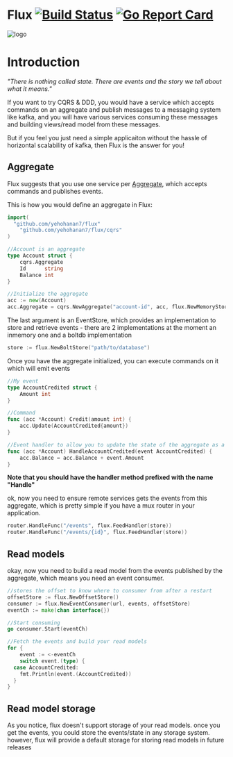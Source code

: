 # Flux [![Build Status](https://travis-ci.org/yehohanan7/flux.svg)](https://travis-ci.org/yehohanan7/flux?branch=master) [![Go Report Card](https://goreportcard.com/badge/github.com/yehohanan7/flux)](https://goreportcard.com/report/github.com/yehohanan7/flux)
![logo](http://www.logogala.com/images/uploads/gallery/octopus.png)


# Introduction
*"There is nothing called state. There are events and the story we tell about what it means."*

If you want to try CQRS & DDD, you would have a service which accepts commands on an aggregate and publish messages to a messaging system like kafka, and you will have various services consuming these messages and building views/read model from these messages.

But if you feel you just need a simple applicaiton without the hassle of horizontal scalability of kafka, then Flux is the answer for you!


## Aggregate
Flux suggests that you use one service per [Aggregate](http://serviceorientation.com/soaglossary/entity_service), which accepts commands and publishes events.

This is how you would define an aggregate in Flux:

```go
import(
  "github.com/yehohanan7/flux"
	"github.com/yehohanan7/flux/cqrs"
)

//Account is an aggregate
type Account struct {
	cqrs.Aggregate
	Id      string
	Balance int
}

//Initialize the aggregate
acc := new(Account)
acc.Aggregate = cqrs.NewAggregate("account-id", acc, flux.NewMemoryStore())
```

The last argument is an EventStore, which provides an implementation to store and retrieve events - there are 2 implementations at the moment an inmemory one and a boltdb implementation
```go
store := flux.NewBoltStore("path/to/database")
```

Once you have the aggregate initialized, you can execute commands on it which will emit events
```go
//My event
type AccountCredited struct {
	Amount int
}

//Command
func (acc *Account) Credit(amount int) {
	acc.Update(AccountCredited{amount})
}

//Event handler to allow you to update the state of the aggregate as a result of a command
func (acc *Account) HandleAccountCredited(event AccountCredited) {
	acc.Balance = acc.Balance + event.Amount
}

```
**Note that you should have the handler method prefixed with the name "Handle"**


ok, now you need to ensure remote services gets the events from this aggregate, which is pretty simple if you have a mux router in your application.

```go
router.HandleFunc("/events", flux.FeedHandler(store))
router.HandleFunc("/events/{id}", flux.FeedHandler(store))
```

## Read models

okay, now you need to build a read model from the events published by the aggregate, which means you need an event consumer.

```go
//stores the offset to know where to consumer from after a restart
offsetStore := flux.NewOffsetStore()
consumer := flux.NewEventConsumer(url, events, offsetStore)
eventCh := make(chan interface{})

//Start consuming
go consumer.Start(eventCh)

//Fetch the events and build your read models
for {
	event := <-eventCh
	switch event.(type) {
  case AccountCredited:
    fmt.Println(event.(AccountCredited))
  }
}
```

## Read model storage
As you notice, flux doesn't support storage of your read models. once you get the events, you could store the events/state in any storage system. however, flux will provide a default storage for storing read models in future releases
